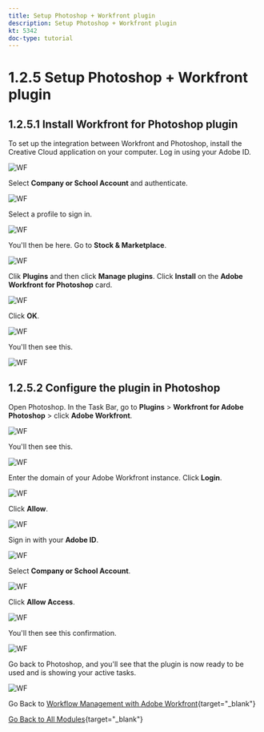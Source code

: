 ```yaml
---
title: Setup Photoshop + Workfront plugin
description: Setup Photoshop + Workfront plugin
kt: 5342
doc-type: tutorial
---
```

# 1.2.5 Setup Photoshop + Workfront plugin

## 1.2.5.1 Install Workfront for Photoshop plugin

To set up the integration between Workfront and Photoshop, install the Creative Cloud application on your computer. Log in using your Adobe ID.

![WF](./images/wf1.png)

Select **Company or School Account** and authenticate.

![WF](./images/wf2.png)

Select a profile to sign in.

![WF](./images/wf3.png)

You'll then be here. Go to **Stock & Marketplace**.

![WF](./images/wf4.png)

Clik **Plugins** and then click **Manage plugins**. Click **Install** on the **Adobe Workfront for Photoshop** card.

![WF](./images/wf5.png)

Click **OK**.

![WF](./images/wf6.png)

You'll then see this.

![WF](./images/wf7.png)

## 1.2.5.2 Configure the plugin in Photoshop

Open Photoshop. In the Task Bar, go to **Plugins** > **Workfront for Adobe Photoshop** > click **Adobe Workfront**.

![WF](./images/wf8.png)

You'll then see this. 

![WF](./images/wf9.png)

Enter the domain of your Adobe Workfront instance. Click **Login**.

![WF](./images/wf10.png)

Click **Allow**.

![WF](./images/wf11.png)

Sign in with your **Adobe ID**.

![WF](./images/wf12.png)

Select **Company or School Account**.

![WF](./images/wf13.png)

Click **Allow Access**.

![WF](./images/wf14.png)

You'll then see this confirmation. 

![WF](./images/wf15.png)

Go back to Photoshop, and you'll see that the plugin is now ready to be used and is showing your active tasks.

![WF](./images/wf16.png)

Go Back to [Workflow Management with Adobe Workfront](./workfront.md){target="_blank"}

[Go Back to All Modules](./../../../overview.md){target="_blank"}
